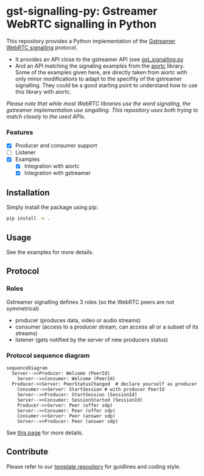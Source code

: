 # gst-signalling-py: Gstreamer WebRTC signalling in Python

This repository provides a Python implementation of the [Gstreamer WebRTC signalling](https://gitlab.freedesktop.org/gstreamer/gst-plugins-rs/-/tree/main/net/webrtc) protocol. 

* It provides an API close to the gstreamer API (see [gst_signalling.py](./src/gst_signalling/gst_signalling.py)
* And an API matching the signaling examples from the [aiortc](https://github.com/aiortc/aiortc) library. Some of the examples given here, are directly taken from aiortc with only minor modifications to adapt to the specifity of the gstreamer signalling. They could be a good starting point to understand how to use this library with aiortc.

_Please note that while most WebRTC libraries use the word signaling, the gstreamer implementation use singalling. This repository uses both trying to match closely to the used APIs._

### Features 

- [x] Producer and consumer support
- [ ] Listener
- [x] Examples
    - [x] Integration with aiortc
    - [x] Integration with gstreamer

## Installation

Simply install the package using pip:

```bash
pip install -e .
```

## Usage

See the examples for more details.

## Protocol

### Roles

Gstreamer signalling defines 3 roles (so the WebRTC peers are not symmetrical)

- producer (produces data, video or audio streams)
- consumer (access to a producer stream, can access all or a subset of its streams)
- listener (gets notified by the server of new producers status)

### Protocol sequence diagram

```mermaid
sequenceDiagram
  Server-->>Producer: Welcome (PeerId)
	Server-->>Consumer: Welcome (PeerId)
  Producer->>Server: PeerStatusChanged  # declare yourself as producer
	Consumer->>Server: StartSession # with producer PeerId
	Server-->>Producer: StartSession (SessionId)
	Server-->>Consumer: SessionStarted (SessionId)
	Producer->>Server: Peer (offer sdp)
	Server-->>Consumer: Peer (offer sdp)
	Consumer->>Server: Peer (answer sdp)
	Server-->>Producer: Peer (answer sdp)
```

See [this page](https://pollen-robotics.notion.site/Gstreamer-WebRTC-signaling-8cc2391ef0004ef6b399095ea507121f?pvs=4) for more details.


## Contribute

Please refer to our [template repository](https://github.com/pollen-robotics/python-template) for guidlines and coding style.